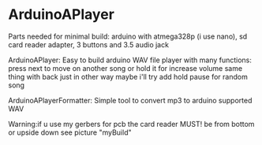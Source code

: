 # ArduinoAPlayer
Parts needed for minimal build:
arduino with atmega328p (i use nano),
sd card reader adapter,
3 buttons
and 3.5 audio jack


ArduinoAPlayer:
Easy to build arduino WAV file player with many functions:
press next to move on another song or hold it for increase volume
same thing with back just in other way
maybe i'll try add hold pause for random song

ArduinoAPlayerFormatter:
Simple tool to convert mp3 to arduino supported WAV

Warning:if u use my gerbers for pcb the card reader MUST! be from bottom or upside down
see picture "myBuild"
